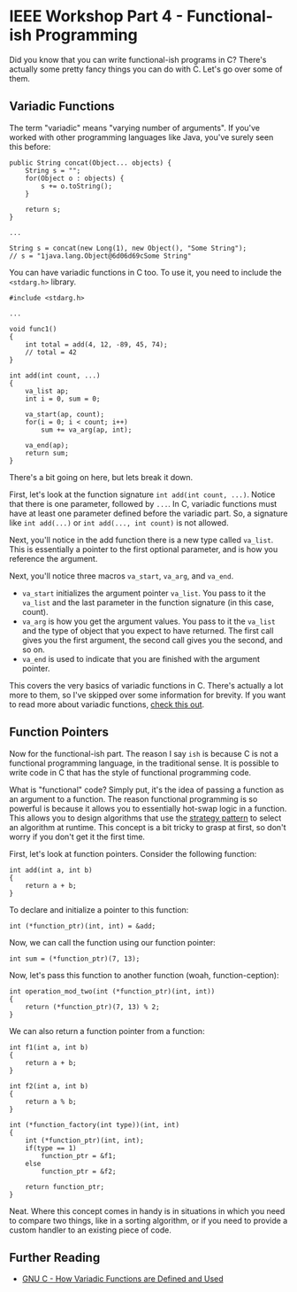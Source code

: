 # IEEE Workshop Part 4 - Functional-ish Programming
Did you know that you can write functional-ish programs in C? There's actually some pretty fancy things you can do with C. Let's go over some of them.

## Variadic Functions
The term "variadic" means "varying number of arguments". If you've worked with other programming languages like Java, you've surely seen this before:
```
public String concat(Object... objects) {
    String s = "";
    for(Object o : objects) {
        s += o.toString();
    }

    return s;
}

...

String s = concat(new Long(1), new Object(), "Some String");
// s = "1java.lang.Object@6d06d69cSome String"
```

You can have variadic functions in C too. To use it, you need to include the `<stdarg.h>` library.

```
#include <stdarg.h>

...

void func1()
{
    int total = add(4, 12, -89, 45, 74);
    // total = 42
}

int add(int count, ...)
{
    va_list ap;
    int i = 0, sum = 0;

    va_start(ap, count);
    for(i = 0; i < count; i++)
        sum += va_arg(ap, int);

    va_end(ap);
    return sum;
}
```

There's a bit going on here, but lets break it down.

First, let's look at the function signature `int add(int count, ...)`. Notice that there is one parameter, followed by `...`. In C, variadic functions must have at least one parameter defined before the variadic part. So, a signature like `int add(...)` or `int add(..., int count)` is not allowed.

Next, you'll notice in the add function there is a new type called `va_list`. This is essentially a pointer to the first optional parameter, and is how you reference the argument.

Next, you'll notice three macros `va_start`, `va_arg`, and `va_end`.
- `va_start` initializes the argument pointer `va_list`. You pass to it the `va_list` and the last parameter in the function signature (in this case, count).
- `va_arg` is how you get the argument values. You pass to it the `va_list` and the type of object that you expect to have returned. The first call gives you the first argument, the second call gives you the second, and so on.
- `va_end` is used to indicate that you are finished with the argument pointer.

This covers the very basics of variadic functions in C. There's actually a lot more to them, so I've skipped over some information for brevity. If you want to read more about variadic functions, [check this out](https://www.gnu.org/software/libc/manual/html_node/How-Variadic.html#How-Variadic).

## Function Pointers
Now for the functional-ish part. The reason I say `ish` is because C is not a functional programming language, in the traditional sense. It is possible to write code in C that has the style of functional programming code.

What is "functional" code? Simply put, it's the idea of passing a function as an argument to a function. The reason functional programming is so powerful is because it allows you to essentially hot-swap logic in a function. This allows you to design algorithms that use the [strategy pattern](https://en.wikipedia.org/wiki/Strategy_pattern) to select an algorithm at runtime. This concept is a bit tricky to grasp at first, so don't worry if you don't get it the first time.

First, let's look at function pointers. Consider the following function:
```
int add(int a, int b)
{
    return a + b;
}
```

To declare and initialize a pointer to this function:
```
int (*function_ptr)(int, int) = &add;
```

Now, we can call the function using our function pointer:
```
int sum = (*function_ptr)(7, 13);
```

Now, let's pass this function to another function (woah, function-ception):
```
int operation_mod_two(int (*function_ptr)(int, int))
{
    return (*function_ptr)(7, 13) % 2;
}
```

We can also return a function pointer from a function:
```
int f1(int a, int b)
{
    return a + b;
}

int f2(int a, int b)
{
    return a % b;
}

int (*function_factory(int type))(int, int)
{
    int (*function_ptr)(int, int);
    if(type == 1)
        function_ptr = &f1;
    else
        function_ptr = &f2;

    return function_ptr;
}
```

Neat. Where this concept comes in handy is in situations in which you need to compare two things, like in a sorting algorithm, or if you need to provide a custom handler to an existing piece of code.

## Further Reading
- [GNU C - How Variadic Functions are Defined and Used](https://www.gnu.org/software/libc/manual/html_node/How-Variadic.html#How-Variadic)